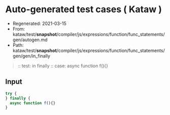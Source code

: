 # Auto-generated test cases ( Kataw )
- Regenerated: 2021-03-15
- From: kataw/test/__snapshot__/compiler/js/expressions/function/func_statements/gen/autogen.md
- Path: kataw/test/__snapshot__/compiler/js/expressions/function/func_statements/gen/gen/in_finally
> :: test: in finally
> :: case: async function f(){}
## Input

`````js
try {
} finally {
  async function f(){}
}
`````
